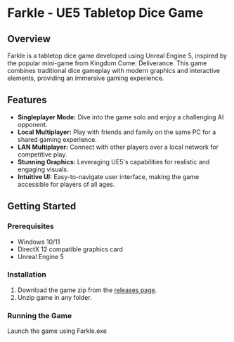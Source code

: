 # Farkle - UE5 Tabletop Dice Game

## Overview
Farkle is a tabletop dice game developed using Unreal Engine 5, inspired by the popular mini-game from Kingdom Come: Deliverance. This game combines traditional dice gameplay with modern graphics and interactive elements, providing an immersive gaming experience.

## Features
- **Singleplayer Mode:** Dive into the game solo and enjoy a challenging AI opponent.
- **Local Multiplayer:** Play with friends and family on the same PC for a shared gaming experience.
- **LAN Multiplayer:** Connect with other players over a local network for competitive play.
- **Stunning Graphics:** Leveraging UE5's capabilities for realistic and engaging visuals.
- **Intuitive UI:** Easy-to-navigate user interface, making the game accessible for players of all ages.

## Getting Started
### Prerequisites
- Windows 10/11
- DirectX 12 compatible graphics card
- Unreal Engine 5

### Installation
1. Download the game zip from the [releases page](https://github.com/NeGat1FF/Farkle/releases/tag/V0.0.1).
2. Unzip game in any folder.

### Running the Game
Launch the game using Farkle.exe

